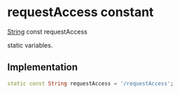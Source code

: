 


# requestAccess constant







[String](https://api.flutter.dev/flutter/dart-core/String-class.html) const requestAccess
  




<p>static variables.</p>



## Implementation

```dart
static const String requestAccess = '/requestAccess';
```







